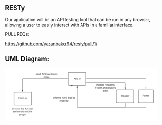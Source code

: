 ## RESTy
Our application will be an API testing tool that can be run in any browser, allowing a user to easily interact with APIs in a familiar interface.

PULL REQs:

https://github.com/yazanbaker94/resty/pull/1/







## UML Diagram:
![uml](uml.png)
